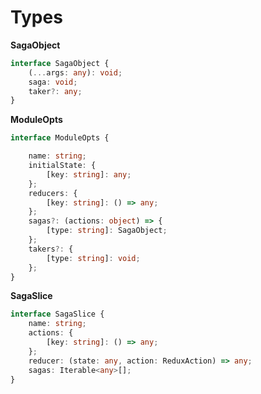 # Types



**SagaObject**

```typescript
interface SagaObject {
    (...args: any): void;
    saga: void;
    taker?: any;
}
```

**ModuleOpts**

```typescript
interface ModuleOpts {

    name: string;
    initialState: {
        [key: string]: any;
    };
    reducers: {
        [key: string]: () => any;
    };
    sagas?: (actions: object) => {
        [type: string]: SagaObject;
    };
    takers?: {
        [type: string]: void;
    };
}
```

**SagaSlice**

```typescript
interface SagaSlice {
    name: string;
    actions: {
        [key: string]: () => any;
    };
    reducer: (state: any, action: ReduxAction) => any;
    sagas: Iterable<any>[];
}
```

